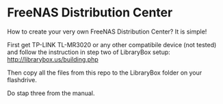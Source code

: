 FreeNAS Distribution Center
====

How to create your very own FreeNAS Distribution Center? It is simple!

First get TP-LINK TL-MR3020 or any other compatibile device (not tested) and follow the instruction in step two of LibraryBox setup: http://librarybox.us/building.php

Then copy all the files from this repo to the LibraryBox folder on your flashdrive.

Do stap three from the manual.

